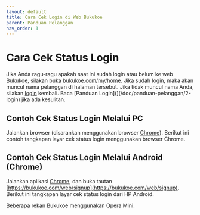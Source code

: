 ```yaml
---
layout: default
title: Cara Cek Login di Web Bukukoe
parent: Panduan Pelanggan 
nav_order: 3
---
```

# Cara Cek Status Login

Jika Anda ragu-ragu apakah saat ini sudah login atau belum ke web Bukukoe, silakan buka [bukukoe.com/my/home](https://bukukoe.com/my/home). Jika sudah login, maka akan muncul nama pelanggan di halaman tersebut. Jika tidak muncul nama Anda, silakan [login](https://bukukoe.com/web/login) kembali. Baca [Panduan Login](](/doc/panduan-pelanggan/2-login) jika ada kesulitan.

## Contoh Cek Status Login Melalui PC

Jalankan browser (disarankan menggunakan browser [Chrome](https://www.google.com/chrome/)). Berikut ini contoh tangkapan layar cek status login menggunakan browser Chrome.



## Contoh Cek Status Login  Melalui Android (Chrome)

Jalankan aplikasi [Chrome](https://play.google.com/store/apps/details?id=com.android.chrome&hl=en), dan buka tautan [https://bukukoe.com/web/signup](https://bukukoe.com/web/signup). Berikut ini tangkapan layar cek status login  dari HP Android.

Beberapa rekan Bukukoe menggunakan Opera Mini.
